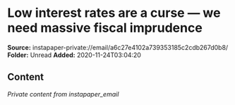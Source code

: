 # Low interest rates are a curse — we need massive fiscal imprudence

**Source:** instapaper-private://email/a6c27e4102a739353185c2cdb267d0b8/
**Folder:** Unread
**Added:** 2020-11-24T03:04:20




## Content
*Private content from instapaper_email*

